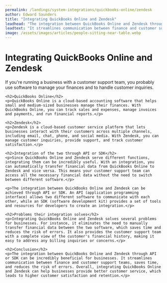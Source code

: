 ```yaml
---
permalink: /landings/system-integrations/quickbooks-online/zendesk
author: Edward Saunders
title: "Integrating QuickBooks Online and Zendesk"
leadhead: "The integration between QuickBooks Online and Zendesk through API or SDK can be incredibly beneficial for businesses"
leadtext: "It streamlines communication between finance and customer support teams, saves time, and reduces the risk of errors. Overall, integrating QuickBooks Online and Zendesk can help businesses provide better customer service, which leads to higher customer satisfaction and retention."
image: /assets/images/articles/people-sitting-near-table.webp
---
```

<div class="arttext">	<h1>Integrating QuickBooks Online and Zendesk</h1>
	<p>If you're running a business with a customer support team, you probably use software to manage your finances and to handle customer inquiries.</p>

	<h2>QuickBooks Online</h2>
	<p>QuickBooks Online is a cloud-based accounting software that helps small and medium-sized businesses manage their finances. With QuickBooks Online, you can track sales and expenses, manage invoices and payments, and run financial reports.</p>

	<h2>Zendesk</h2>
	<p>Zendesk is a cloud-based customer service platform that lets businesses interact with their customers across multiple channels, including email, chat, phone, and social media. With Zendesk, you can manage customer inquiries, provide support, and track customer satisfaction.</p>

	<h2>Integration of the two through API or SDK</h2>
	<p>Since QuickBooks Online and Zendesk serve different functions, integrating them can be incredibly useful. With an integration, you can automatically transfer financial data from QuickBooks Online to Zendesk and vice versa. This means your customer support team can access all the necessary financial data without the need to switch between different software.</p>

	<p>The integration between QuickBooks Online and Zendesk can be achieved through API or SDK. An API (application programming interface) allows two different software to communicate with each other, while an SDK (software development kit) provides a set of tools and resources for developers to create an integration.</p>

	<h2>Problems their integration solves</h2>
	<p>Integrating QuickBooks Online and Zendesk solves several problems for businesses. For instance, it eliminates the need to manually transfer financial data between the two software, which saves time and reduces the risk of errors. It also provides the customer support team with a complete view of the customer's financial history, making it easy to address any billing inquiries or concerns.</p>

	<h2>Conclusion</h2>
	<p>The integration between QuickBooks Online and Zendesk through API or SDK can be incredibly beneficial for businesses. It streamlines communication between finance and customer support teams, saves time, and reduces the risk of errors. Overall, integrating QuickBooks Online and Zendesk can help businesses provide better customer service, which leads to higher customer satisfaction and retention.</p>

</div>